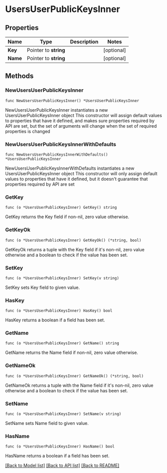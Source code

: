 # UsersUserPublicKeysInner

## Properties

Name | Type | Description | Notes
------------ | ------------- | ------------- | -------------
**Key** | Pointer to **string** |  | [optional] 
**Name** | Pointer to **string** |  | [optional] 

## Methods

### NewUsersUserPublicKeysInner

`func NewUsersUserPublicKeysInner() *UsersUserPublicKeysInner`

NewUsersUserPublicKeysInner instantiates a new UsersUserPublicKeysInner object
This constructor will assign default values to properties that have it defined,
and makes sure properties required by API are set, but the set of arguments
will change when the set of required properties is changed

### NewUsersUserPublicKeysInnerWithDefaults

`func NewUsersUserPublicKeysInnerWithDefaults() *UsersUserPublicKeysInner`

NewUsersUserPublicKeysInnerWithDefaults instantiates a new UsersUserPublicKeysInner object
This constructor will only assign default values to properties that have it defined,
but it doesn't guarantee that properties required by API are set

### GetKey

`func (o *UsersUserPublicKeysInner) GetKey() string`

GetKey returns the Key field if non-nil, zero value otherwise.

### GetKeyOk

`func (o *UsersUserPublicKeysInner) GetKeyOk() (*string, bool)`

GetKeyOk returns a tuple with the Key field if it's non-nil, zero value otherwise
and a boolean to check if the value has been set.

### SetKey

`func (o *UsersUserPublicKeysInner) SetKey(v string)`

SetKey sets Key field to given value.

### HasKey

`func (o *UsersUserPublicKeysInner) HasKey() bool`

HasKey returns a boolean if a field has been set.

### GetName

`func (o *UsersUserPublicKeysInner) GetName() string`

GetName returns the Name field if non-nil, zero value otherwise.

### GetNameOk

`func (o *UsersUserPublicKeysInner) GetNameOk() (*string, bool)`

GetNameOk returns a tuple with the Name field if it's non-nil, zero value otherwise
and a boolean to check if the value has been set.

### SetName

`func (o *UsersUserPublicKeysInner) SetName(v string)`

SetName sets Name field to given value.

### HasName

`func (o *UsersUserPublicKeysInner) HasName() bool`

HasName returns a boolean if a field has been set.


[[Back to Model list]](../README.md#documentation-for-models) [[Back to API list]](../README.md#documentation-for-api-endpoints) [[Back to README]](../README.md)


